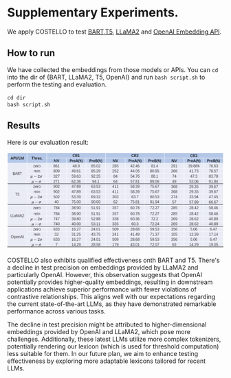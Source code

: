 # Supplementary Experiments.
We apply COSTELLO to test [BART](https://huggingface.co/facebook/bart-large-mnli),[T5](https://huggingface.co/google/flan-t5-base), [LLaMA2](https://huggingface.co/meta-llama/Llama-2-7b-chat-hf) and [OpenAI Embedding API](https://platform.openai.com/docs/guides/embeddings/what-are-embeddings).
## How to run
We have collected the embeddings from those models or APIs. You can `cd` into the dir of {BART, LLaMA2, T5, OpenAI} and run `bash script.sh` to perform the testing and evaluation.
```
cd dir  
bash script.sh
```
## Results
Here is our evaluation result:

![Results](./results.png)

COSTELLO also exhibits qualified effectiveness onth BART and T5. There's a decline in test precision on embeddings provided by LLaMA2 and particularly OpenAI.
However, this observation suggests that OpenAI potentially provides higher-quality embeddings, resulting in downstream applications achieve superior performance with fewer violations of contrastive relationships. 
This aligns well with our expectations regarding the current state-of-the-art LLMs, as they have demonstrated remarkable performance across various tasks.

The decline in test precision might be attributed to higher-dimensional embeddings provided by OpenAI and LLaMA2, which pose more challenges. Additionally, these latest LLMs utilize more complex tokenizers, potentially rendering our lexicon (which is used for threshold computation) less suitable for them.
In our future plan, we aim to enhance testing effectiveness by exploring more adaptable lexicons tailored for recent LLMs.